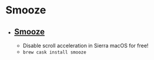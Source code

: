 # Smooze
- [Smooze](https://smooze.co/)
  - 
  - Disable scroll acceleration in Sierra macOS for free!
  - `brew cask install smooze`
